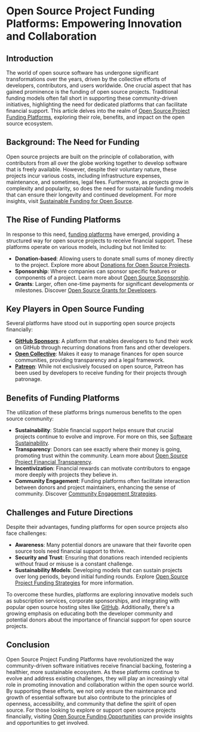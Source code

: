 # Open Source Project Funding Platforms: Empowering Innovation and Collaboration

## Introduction

The world of open source software has undergone significant transformations over the years, driven by the collective efforts of developers, contributors, and users worldwide. One crucial aspect that has gained prominence is the funding of open source projects. Traditional funding models often fall short in supporting these community-driven initiatives, highlighting the need for dedicated platforms that can facilitate financial support. This article delves into the realm of [Open Source Project Funding Platforms](https://www.license-token.com/wiki/open-source-project-funding-platforms), exploring their role, benefits, and impact on the open source ecosystem.

## Background: The Need for Funding

Open source projects are built on the principle of collaboration, with contributors from all over the globe working together to develop software that is freely available. However, despite their voluntary nature, these projects incur various costs, including infrastructure expenses, maintenance, and sometimes, legal fees. Furthermore, as projects grow in complexity and popularity, so does the need for sustainable funding models that can ensure their longevity and continued development. For more insights, visit [Sustainable Funding for Open Source](https://www.license-token.com/wiki/sustainable-funding-for-open-source).

## The Rise of Funding Platforms

In response to this need, [funding platforms](https://www.opencollective.com/) have emerged, providing a structured way for open source projects to receive financial support. These platforms operate on various models, including but not limited to:

- **Donation-based**: Allowing users to donate small sums of money directly to the project. Explore more about [Donations for Open Source Projects](https://www.license-token.com/wiki/donations-for-open-source-projects).
- **Sponsorship**: Where companies can sponsor specific features or components of a project. Learn more about [Open Source Sponsorship](https://www.license-token.com/wiki/open-source-sponsorship).
- **Grants**: Larger, often one-time payments for significant developments or milestones. Discover [Open Source Grants for Developers](https://www.license-token.com/wiki/open-source-grants-for-developers).

## Key Players in Open Source Funding

Several platforms have stood out in supporting open source projects financially:

- **[GitHub Sponsors](https://github.com/sponsors)**: A platform that enables developers to fund their work on GitHub through recurring donations from fans and other developers.
- **[Open Collective](https://www.opencollective.com/)**: Makes it easy to manage finances for open source communities, providing transparency and a legal framework.
- **[Patreon](https://www.patreon.com/)**: While not exclusively focused on open source, Patreon has been used by developers to receive funding for their projects through patronage.

## Benefits of Funding Platforms

The utilization of these platforms brings numerous benefits to the open source community:

- **Sustainability**: Stable financial support helps ensure that crucial projects continue to evolve and improve. For more on this, see [Software Sustainability](https://www.license-token.com/wiki/software-sustainability).
- **Transparency**: Donors can see exactly where their money is going, promoting trust within the community. Learn more about [Open Source Project Financial Transparency](https://www.license-token.com/wiki/open-source-project-financial-transparency).
- **Incentivization**: Financial rewards can motivate contributors to engage more deeply with projects they believe in.
- **Community Engagement**: Funding platforms often facilitate interaction between donors and project maintainers, enhancing the sense of community. Discover [Community Engagement Strategies](https://www.license-token.com/wiki/community-engagement-strategies).

## Challenges and Future Directions

Despite their advantages, funding platforms for open source projects also face challenges:

- **Awareness**: Many potential donors are unaware that their favorite open source tools need financial support to thrive.
- **Security and Trust**: Ensuring that donations reach intended recipients without fraud or misuse is a constant challenge.
- **Sustainability Models**: Developing models that can sustain projects over long periods, beyond initial funding rounds. Explore [Open Source Project Funding Strategies](https://www.license-token.com/wiki/open-source-project-funding-strategies) for more information.

To overcome these hurdles, platforms are exploring innovative models such as subscription services, corporate sponsorships, and integrating with popular open source hosting sites like [GitHub](https://github.com/). Additionally, there's a growing emphasis on educating both the developer community and potential donors about the importance of financial support for open source projects.

## Conclusion

Open Source Project Funding Platforms have revolutionized the way community-driven software initiatives receive financial backing, fostering a healthier, more sustainable ecosystem. As these platforms continue to evolve and address existing challenges, they will play an increasingly vital role in promoting innovation and collaboration within the open source world. By supporting these efforts, we not only ensure the maintenance and growth of essential software but also contribute to the principles of openness, accessibility, and community that define the spirit of open source. For those looking to explore or support open source projects financially, visiting [Open Source Funding Opportunities](https://www.license-token.com/wiki/open-source-funding-opportunities) can provide insights and opportunities to get involved.